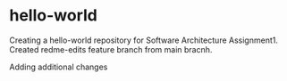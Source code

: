 # hello-world
Creating a hello-world repository for Software Architecture Assignment1.
Created redme-edits feature branch from main bracnh.

Adding additional changes 
